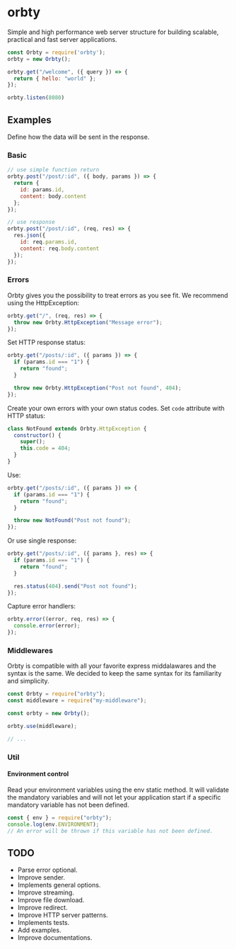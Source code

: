 orbty
============
Simple and high performance web server structure for building scalable, practical and fast server applications.

```js
const Orbty = require('orbty');
orbty = new Orbty();

orbty.get("/welcome", ({ query }) => {
  return { hello: "world" };
});

orbty.listen(8080)

```

## Examples

Define how the data will be sent in the response.

### Basic
```js
// use simple function return
orbty.post("/post/:id", ({ body, params }) => {
  return {
    id: params.id,
    content: body.content
  };
});

// use response
orbty.post("/post/:id", (req, res) => {
  res.json({
    id: req.params.id,
    content: req.body.content
  });
});

```
### Errors

Orbty gives you the possibility to treat errors as you see fit. We recommend using the HttpException:

```js
orbty.get("/", (req, res) => {
  throw new Orbty.HttpException("Message error");
});
```
Set HTTP response status:
```js
orbty.get("/posts/:id", ({ params }) => {
  if (params.id === "1") {
    return "found";
  }

  throw new Orbty.HttpException("Post not found", 404);
});
```

Create your own errors with your own status codes. Set ```code``` attribute with HTTP status:

```js
class NotFound extends Orbty.HttpException {
  constructor() {
    super();
    this.code = 404;
  }
}
```
Use:
```js
orbty.get("/posts/:id", ({ params }) => {
  if (params.id === "1") {
    return "found";
  }

  throw new NotFound("Post not found");
});
```
Or use single response:
```js
orbty.get("/posts/:id", ({ params }, res) => {
  if (params.id === "1") {
    return "found";
  }

  res.status(404).send("Post not found");
});
```

Capture error handlers:
```js
orbty.error((error, req, res) => {
  console.error(error);
});
```

### Middlewares

Orbty is compatible with all your favorite express middalawares and the syntax is the same. We decided to keep the same syntax for its familiarity and simplicity.

```js
const Orbty = require("orbty");
const middleware = require("my-middleware");

const orbty = new Orbty();

orbty.use(middleware);

// ...
```

### Util

#### Environment control


Read your environment variables using the env static method. It will validate the mandatory variables and will not let your application start if a specific mandatory variable has not been defined.

```js
const { env } = require("orbty");
console.log(env.ENVIRONMENT);
// An error will be thrown if this variable has not been defined.

```

## TODO

- Parse error optional.
- Improve sender.
- Implements general options.
- Improve streaming.
- Improve file download.
- Improve redirect.
- Improve HTTP server patterns.
- Implements tests.
- Add examples.
- Improve documentations.
